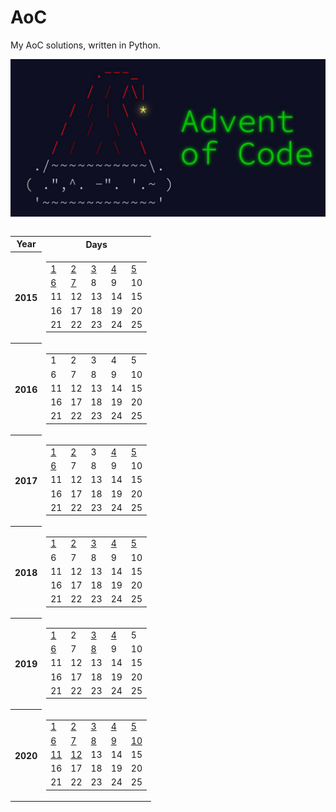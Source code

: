 # AoC
My AoC solutions, written in Python.

  ![image](src/AoC.jpg)
<center>
  <table style="display: inline-block;">
    <tr>
      <th>Year</th>
      <th>Days</th>
    </tr>
    <tr>
      <th>2015</th>
      <td>
        <table>
          <td> <a href="2015/Day01">1</a> </td>
          <td> <a href="2015/Day02">2</a> </td>
          <td> <a href="2015/Day03">3</a> </td>
          <td> <a href="2015/Day04">4</a> </td>
          <td> <a href="2015/Day05">5</a> </td>
    </tr>
    <tr>
      <td> <a href="2015/Day06">6</a> </td>
      <td> <a href="2015/Day07">7</a> </td>
      <td>8</td>
      <td>9</td>
      <td>10</td>
    </tr>
    <tr>
      <td>11</td>
      <td>12</td>
      <td>13</td>
      <td>14</td>
      <td>15</td>
    </tr>
    <tr>
      <td>16</td>
      <td>17</td>
      <td>18</td>
      <td>19</td>
      <td>20</td>
    </tr>
    <tr>
      <td>21</td>
      <td>22</td>
      <td>23</td>
      <td>24</td>
      <td>25</td>
    </tr>
    </td>
  </table>
  <tr>
    <th>2016</th>
    <td>
      <table>
        <td>1</td>
        <td>2</td>
        <td>3</td>
        <td>4</td>
        <td>5</td>
  </tr>
  <tr>
    <td>6</td>
    <td>7</td>
    <td>8</td>
    <td>9</td>
    <td>10</td>
  </tr>
  <tr>
    <td>11</td>
    <td>12</td>
    <td>13</td>
    <td>14</td>
    <td>15</td>
  </tr>
  <tr>
    <td>16</td>
    <td>17</td>
    <td>18</td>
    <td>19</td>
    <td>20</td>
  </tr>
  <tr>
    <td>21</td>
    <td>22</td>
    <td>23</td>
    <td>24</td>
    <td>25</td>
  </tr>
  </table>
  </td>
  <tr>
    <th>2017</th>
    <td>
      <table>
        <td> <a href="2017/Day01">1</a> </td>
        <td> <a href="2017/Day02">2</a> </td>
        <td>3</td>
        <td> <a href="2017/Day04">4</a> </td>
        <td> <a href="2017/Day05">5</a> </td>
  </tr>
  <tr>
    <td> <a href="2017/Day06">6</a> </td>
    <td>7</td>
    <td>8</td>
    <td>9</td>
    <td>10</td>
  </tr>
  <tr>
    <td>11</td>
    <td>12</td>
    <td>13</td>
    <td>14</td>
    <td>15</td>
  </tr>
  <tr>
    <td>16</td>
    <td>17</td>
    <td>18</td>
    <td>19</td>
    <td>20</td>
  </tr>
  <tr>
    <td>21</td>
    <td>22</td>
    <td>23</td>
    <td>24</td>
    <td>25</td>
  </tr>
  </table>
  </td>
  <tr>
    <th>2018</th>
    <td>
      <table>
        <td> <a href="2018/Day01">1</a> </td>
        <td> <a href="2018/Day02">2</a> </td>
        <td> <a href="2018/Day03">3</td>
        <td> <a href="2018/Day04">4</td>
        <td> <a href="2018/Day04">5</td>
  </tr>
  <tr>
    <td>6</td>
    <td>7</td>
    <td>8</td>
    <td>9</td>
    <td>10</td>
  </tr>
  <tr>
    <td>11</td>
    <td>12</td>
    <td>13</td>
    <td>14</td>
    <td>15</td>
  </tr>
  <tr>
    <td>16</td>
    <td>17</td>
    <td>18</td>
    <td>19</td>
    <td>20</td>
  </tr>
  <tr>
    <td>21</td>
    <td>22</td>
    <td>23</td>
    <td>24</td>
    <td>25</td>
    </table>
    </td>
  </tr>
  <tr>
    <th>2019</th>
    <td>
      <table>
        <td> <a href="2019/Day01">1</a> </td>
        <td>2</td>
        <td> <a href="2019/Day03">3</a> </td>
        <td> <a href="2019/Day04">4</a> </td>
        <td>5</td>
  </tr>
  <tr>
    <td> <a href="2019/Day06">6</a> </td>
    <td>7</td>
    <td> <a href="2019/Day08">8</a> </td>
    <td>9</td>
    <td>10</td>
  </tr>
  <tr>
    <td>11</td>
    <td>12</td>
    <td>13</td>
    <td>14</td>
    <td>15</td>
  </tr>
  <tr>
    <td>16</td>
    <td>17</td>
    <td>18</td>
    <td>19</td>
    <td>20</td>
  </tr>
  <tr>
    <td>21</td>
    <td>22</td>
    <td>23</td>
    <td>24</td>
    <td>25</td>
    </table>
    </td>
  </tr>
  <tr>
    <th>2020</th>
    <td>
      <table>
        <td> <a href="2020/Day01">1</a> </td>
        <td> <a href="2020/Day02">2</a> </td>
        <td> <a href="2020/Day03">3</a> </td>
        <td> <a href="2020/Day04">4</a> </td>
        <td> <a href="2020/Day05">5</a> </td>
  </tr>
  <tr>
    <td> <a href="2020/Day06">6</a> </td>
    <td> <a href="2020/Day07">7</a> </td>
    <td> <a href="2020/Day08">8</a> </td>
    <td> <a href="2020/Day09">9</a> </td>
    <td> <a href="2020/Day10">10</a> </td>
  </tr>
  <tr>
    <td> <a href="2020/Day11">11</a> </td>
    <td> <a href="2020/Day12">12</a> </td>
    <td>13</td>
    <td>14</td>
    <td>15</td>
  </tr>
  <tr>
    <td>16</td>
    <td>17</td>
    <td>18</td>
    <td>19</td>
    <td>20</td>
  </tr>
  <tr>
    <td>21</td>
    <td>22</td>
    <td>23</td>
    <td>24</td>
    <td>25</td>
  </tr>
  </table>
  </td>
  </table>
</center>